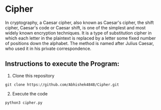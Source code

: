 # Cipher
In cryptography, a Caesar cipher, also known as Caesar's cipher, the shift cipher, Caesar's code or Caesar shift, is one of the simplest and most widely known encryption techniques. It is a type of substitution cipher in which each letter in the plaintext is replaced by a letter some fixed number of positions down the alphabet. The method is named after Julius Caesar, who used it in his private correspondence.

## Instructions to execute the Program:
1. Clone this repository 
```
git clone https://github.com/Abhishek4848/Cipher.git
```
2. Execute the code
```
python3 cipher.py
```
